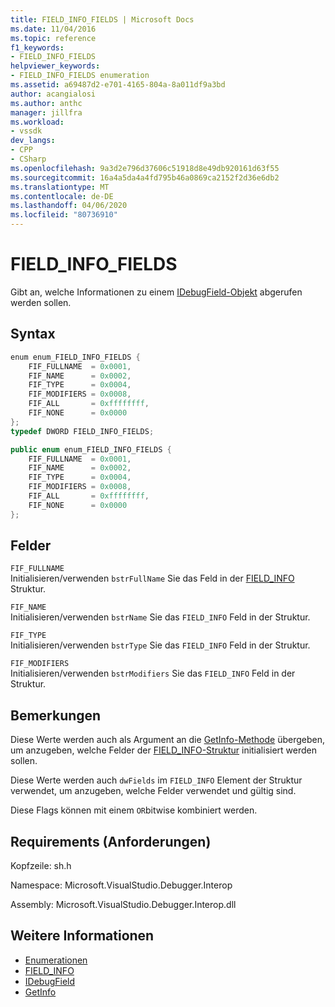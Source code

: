 ```yaml
---
title: FIELD_INFO_FIELDS | Microsoft Docs
ms.date: 11/04/2016
ms.topic: reference
f1_keywords:
- FIELD_INFO_FIELDS
helpviewer_keywords:
- FIELD_INFO_FIELDS enumeration
ms.assetid: a69487d2-e701-4165-804a-8a011df9a3bd
author: acangialosi
ms.author: anthc
manager: jillfra
ms.workload:
- vssdk
dev_langs:
- CPP
- CSharp
ms.openlocfilehash: 9a3d2e796d37606c51918d8e49db920161d63f55
ms.sourcegitcommit: 16a4a5da4a4fd795b46a0869ca2152f2d36e6db2
ms.translationtype: MT
ms.contentlocale: de-DE
ms.lasthandoff: 04/06/2020
ms.locfileid: "80736910"
---
```

# <a name="field_info_fields"></a>FIELD_INFO_FIELDS
Gibt an, welche Informationen zu einem [IDebugField-Objekt](../../../extensibility/debugger/reference/idebugfield.md) abgerufen werden sollen.

## <a name="syntax"></a>Syntax

```cpp
enum enum_FIELD_INFO_FIELDS { 
    FIF_FULLNAME  = 0x0001,
    FIF_NAME      = 0x0002,
    FIF_TYPE      = 0x0004,
    FIF_MODIFIERS = 0x0008,
    FIF_ALL       = 0xffffffff,
    FIF_NONE      = 0x0000
};
typedef DWORD FIELD_INFO_FIELDS;
```

```csharp
public enum enum_FIELD_INFO_FIELDS {
    FIF_FULLNAME  = 0x0001,
    FIF_NAME      = 0x0002,
    FIF_TYPE      = 0x0004,
    FIF_MODIFIERS = 0x0008,
    FIF_ALL       = 0xffffffff,
    FIF_NONE      = 0x0000
};
```

## <a name="fields"></a>Felder
`FIF_FULLNAME`\
Initialisieren/verwenden `bstrFullName` Sie das Feld in der [FIELD_INFO](../../../extensibility/debugger/reference/field-info.md) Struktur.

`FIF_NAME`\
Initialisieren/verwenden `bstrName` Sie das `FIELD_INFO` Feld in der Struktur.

`FIF_TYPE`\
Initialisieren/verwenden `bstrType` Sie das `FIELD_INFO` Feld in der Struktur.

`FIF_MODIFIERS`\
Initialisieren/verwenden `bstrModifiers` Sie das `FIELD_INFO` Feld in der Struktur.

## <a name="remarks"></a>Bemerkungen
Diese Werte werden auch als Argument an die [GetInfo-Methode](../../../extensibility/debugger/reference/idebugfield-getinfo.md) übergeben, um anzugeben, welche Felder der [FIELD_INFO-Struktur](../../../extensibility/debugger/reference/field-info.md) initialisiert werden sollen.

Diese Werte werden auch `dwFields` im `FIELD_INFO` Element der Struktur verwendet, um anzugeben, welche Felder verwendet und gültig sind.

Diese Flags können mit einem `OR`bitwise kombiniert werden.

## <a name="requirements"></a>Requirements (Anforderungen)
Kopfzeile: sh.h

Namespace: Microsoft.VisualStudio.Debugger.Interop

Assembly: Microsoft.VisualStudio.Debugger.Interop.dll

## <a name="see-also"></a>Weitere Informationen
- [Enumerationen](../../../extensibility/debugger/reference/enumerations-visual-studio-debugging.md)
- [FIELD_INFO](../../../extensibility/debugger/reference/field-info.md)
- [IDebugField](../../../extensibility/debugger/reference/idebugfield.md)
- [GetInfo](../../../extensibility/debugger/reference/idebugfield-getinfo.md)
